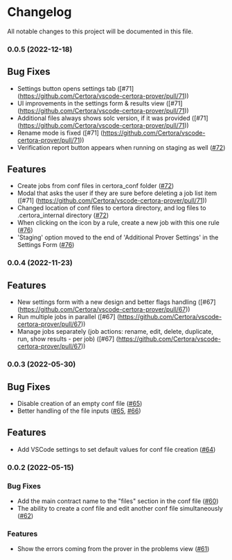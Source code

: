 # Changelog

All notable changes to this project will be documented in this file.

### 0.0.5 (2022-12-18)

## Bug Fixes

* Settings button opens settings tab ([#71] (https://github.com/Certora/vscode-certora-prover/pull/71))
* UI improvements in the settings form & results view ([#71] (https://github.com/Certora/vscode-certora-prover/pull/71))
* Additional files always shows solc version, if it was provided ([#71] (https://github.com/Certora/vscode-certora-prover/pull/71))
* Rename mode is fixed ([#71] (https://github.com/Certora/vscode-certora-prover/pull/71))
* Verification report button appears when running on staging as well ([#72]((https://github.com/Certora/vscode-certora-prover/pull/72)))

## Features

* Create jobs from conf files in certora_conf folder ([#72](https://github.com/Certora/vscode-certora-prover/pull/72))
* Modal that asks the user if they are sure before deleting a job list item ([#71] (https://github.com/Certora/vscode-certora-prover/pull/71))
* Changed location of conf files to certora directory, and log files to .certora_internal directory ([#72](https://github.com/Certora/vscode-certora-prover/pull/72))
* When clicking on the icon by a rule, create a new job with this one rule ([#76](https://github.com/Certora/vscode-certora-prover/pull/76))
* 'Staging' option moved to the end of 'Additional Prover Settings' in the Settings Form ([#76](https://github.com/Certora/vscode-certora-prover/pull/76))

### 0.0.4 (2022-11-23)

## Features 

* New settings form with a new design and better flags handling ([#67] (https://github.com/Certora/vscode-certora-prover/pull/67))
* Run multiple jobs in parallel ([#67] (https://github.com/Certora/vscode-certora-prover/pull/67))
* Manage jobs separately (job actions: rename, edit, delete, duplicate, run, show results - per job) ([#67] (https://github.com/Certora/vscode-certora-prover/pull/67))

### 0.0.3 (2022-05-30)

## Bug Fixes

* Disable creation of an empty conf file ([#65](https://github.com/Certora/vscode-certora-prover/pull/65))
* Better handling of the file inputs ([#65](https://github.com/Certora/vscode-certora-prover/pull/65), [#66](https://github.com/Certora/vscode-certora-prover/pull/66))

## Features

* Add VSCode settings to set default values for conf file creation ([#64](https://github.com/Certora/vscode-certora-prover/pull/64))

### 0.0.2 (2022-05-15)

### Bug Fixes

* Add the main contract name to the "files" section in the conf file ([#60](https://github.com/Certora/vscode-certora-prover/pull/60))
* The ability to create a conf file and edit another conf file simultaneously ([#62](https://github.com/Certora/vscode-certora-prover/pull/62))

### Features

* Show the errors coming from the  prover in the problems view ([#61](https://github.com/Certora/vscode-certora-prover/pull/61))
